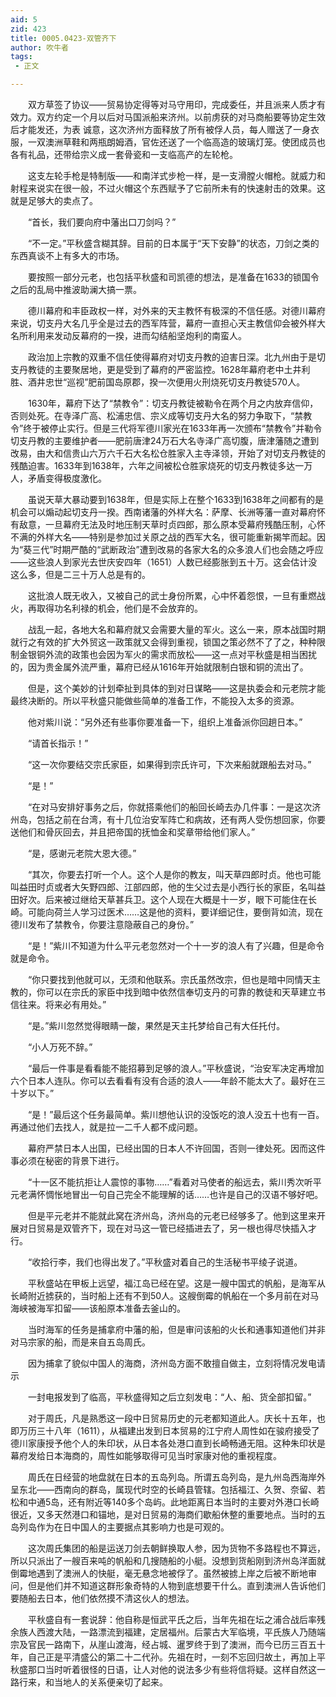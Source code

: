 ```yaml
---
aid: 5
zid: 423
title: 0005.0423-双管齐下
author: 吹牛者
tags: 
 - 正文

---
```




　　双方草签了协议——贸易协定得等对马守用印，完成委任，并且派来人质才有效力。双方约定一个月以后对马国派船来济州。以前虏获的对马商船要等协定生效后才能发还，为表 诚意，这次济州方面释放了所有被俘人员，每人赠送了一身衣服，一双澳洲草鞋和两瓶朗姆酒，官佐还送了一个临高造的玻璃灯笼。使团成员也各有礼品，还带给宗义成一套骨瓷和一支临高产的左轮枪。

　　这支左轮手枪是特制版——和南洋式步枪一样，是一支滑膛火帽枪。就威力和射程来说实在很一般，不过火帽这个东西赋予了它前所未有的快速射击的效果。这就是足够大的卖点了。

　　“首长，我们要向府中藩出口刀剑吗？”

　　“不一定。”平秋盛含糊其辞。目前的日本属于“天下安静”的状态，刀剑之类的东西真谈不上有多大的市场。

　　要按照一部分元老，也包括平秋盛和司凯德的想法，是准备在1633的锁国令之后的乱局中推波助澜大搞一票。

　　德川幕府和丰臣政权一样，对外来的天主教怀有极深的不信任感。对德川幕府来说，切支丹大名几乎全是过去的西军阵营，幕府一直担心天主教信仰会被外样大名所利用来发动反幕府的一揆，进而勾结船坚炮利的南蛮人。

　　政治加上宗教的双重不信任使得幕府对切支丹教的迫害日深。北九州由于是切支丹教徒的主要聚居地，更是受到了幕府的严密监控。1628年幕府老中土井利胜、酒井忠世“巡视”肥前国岛原郡，揆一次便用火刑烧死切支丹教徒570人。

　　1630年，幕府下达了“禁教令”：切支丹教徒被勒令在两个月之内放弃信仰，否则处死。在寺泽广高、松浦忠信、宗义成等切支丹大名的努力争取下，“禁教令”终于被停止实行。但是三代将军德川家光在1633年再一次颁布“禁教令”并勒令切支丹教的主要维护者——肥前唐津24万石大名寺泽广高切腹，唐津藩随之遭到改易，由大和信贵山六万六千石大名松仓胜家入主寺泽领，开始了对切支丹教徒的残酷迫害。1633年到1638年，六年之间被松仓胜家烧死的切支丹教徒多达一万人，矛盾变得极度激化。

　　虽说天草大暴动要到1638年，但是实际上在整个1633到1638年之间都有的是机会可以煽动起切支丹一揆。西南诸藩的外样大名：萨摩、长洲等藩一直对幕府怀有敌意，一旦幕府无法及时地压制天草时贞四郎，那么原本受幕府残酷压制，心怀不满的外样大名——特别是参加过关原之战的西军大名，很可能重新揭竿而起。因为“葵三代”时期严酷的“武断政治”遭到改易的各家大名的众多浪人们也会随之呼应——这些浪人到家光去世庆安四年（1651）人数已经膨胀到五十万。这会估计没这么多，但是二三十万人总是有的。

　　这批浪人既无收入，又被自己的武士身份所累，心中怀着怨恨，一旦有重燃战火，再取得功名利禄的机会，他们是不会放弃的。

　　战乱一起，各地大名和幕府就又会需要大量的军火。这么一来，原本战国时期就行之有效的扩大外贸这一政策就又会得到重视，锁国之策必然不了了之，种种限制金银铜外流的政策也会因为军火的需求而放松——这一点对平秋盛是相当困扰的，因为贵金属外流严重，幕府已经从1616年开始就限制白银和铜的流出了。

　　但是，这个美妙的计划牵扯到具体的到对日谋略——这是执委会和元老院才能最终决断的。所以平秋盛只能做些简单的准备工作，不能投入太多的资源。

　　他对紫川说：“另外还有些事你要准备一下，组织上准备派你回趟日本。”

　　“请首长指示！”

　　“这一次你要结交宗氏家臣，如果得到宗氏许可，下次来船就跟船去对马。”

　　“是！”

　　“在对马安排好事务之后，你就搭乘他们的船回长崎去办几件事：一是这次济州岛，包括之前在台湾，有十几位治安军阵亡和病故，还有两人受伤想回家，你要送他们和骨灰回去，并且把帝国的抚恤金和奖章带给他们家人。”

　　“是，感谢元老院大恩大德。”

　　“其次，你要去打听一个人。这个人是你的教友，叫天草四郎时贞。他也可能叫益田时贞或者大矢野四郎、江部四郎，他的生父过去是小西行长的家臣，名叫益田好次。后来被过继给天草甚兵卫。这个人现在大概是十一岁，眼下可能住在长崎。可能向荷兰人学习过医术……这是他的资料，要详细记住，要倒背如流，现在德川发布了禁教令，你要注意隐蔽自己的身份。”

　　“是！”紫川不知道为什么平元老忽然对一个十一岁的浪人有了兴趣，但是命令就是命令。

　　“你只要找到他就可以，无须和他联系。宗氏虽然改宗，但也是暗中同情天主教的，你可以在宗氏的家臣中找到暗中依然信奉切支丹的可靠的教徒和天草建立书信往来。将来必有用处。”

　　“是。”紫川忽然觉得眼睛一酸，果然是天主托梦给自己有大任托付。

　　“小人万死不辞。”

　　“最后一件事是看看能不能招募到足够的浪人。”平秋盛说，“治安军决定再增加六个日本人连队。你可以去看看有没有合适的浪人——年龄不能太大了。最好在三十岁以下。”

　　“是！”最后这个任务最简单。紫川想他认识的没饭吃的浪人没五十也有一百。再通过他们去找人，就是拉一二千人都不成问题。

　　幕府严禁日本人出国，已经出国的日本人不许回国，否则一律处死。因而这件事必须在秘密的背景下进行。

　　“十一区不能抗拒让人震惊的事物……”看着对马使者的船远去，紫川秀次听平元老满怀惆怅地冒出一句自己完全不能理解的话……也许是自己的汉语不够好吧。

　　但是平元老并不能就此窝在济州岛，济州岛的元老已经够多了。他到这里来开展对日贸易是双管齐下，现在对马这一管已经插进去了，另一根也得尽快插入才行。

　　“收拾行李，我们也得出发了。”平秋盛对着自己的生活秘书平绫子说道。

　　平秋盛站在甲板上远望，福江岛已经在望。这是一艘中国式的帆船，是海军从长崎附近掳获的，当时船上还有不到50人。这艘倒霉的帆船在一个多月前在对马海峡被海军扣留——该船原本准备去釜山的。

　　当时海军的任务是捕拿府中藩的船，但是审问该船的火长和通事知道他们并非对马宗家的船，而是来自五岛周氏。

　　因为捕拿了貌似中国人的海商，济州岛方面不敢擅自做主，立刻将情况发电请示

　　一封电报发到了临高，平秋盛得知之后立刻发电：“人、船、货全部扣留。”

　　对于周氏，凡是熟悉这一段中日贸易历史的元老都知道此人。庆长十五年，也即万历三十八年（1611），从福建出发到日本贸易的江宁府人周性如在骏府接受了德川家康授予他个人的朱印状，从日本各处港口直到长崎畅通无阻。这种朱印状是幕府发给日本海商的，周性如能够取得可见当时家康对他的重视程度。

　　周氏在日经营的地盘就在日本的五岛列岛。所谓五岛列岛，是九州岛西海岸外呈东北——西南向的群岛，属现代时空的长崎县管辖。包括福江、久贺、奈留、若松和中通5岛，还有附近等140多个岛屿。此地距离日本当时的主要对外港口长崎很近，又多天然港口和锚地，是对日贸易的海商们歇船休整的重要地点。当时的五岛列岛作为在日中国人的主要据点其影响力也是可观的。

　　这次周氏集团的船是运送刀剑去朝鲜换取人参，因为货物不多路程也不算远，所以只派出了一艘百来吨的帆船和几搜随船的小艇。没想到货船刚到济州岛洋面就倒霉地遇到了澳洲人的快艇，毫无悬念地被俘了。虽然被掳上岸之后被不断地审问，但是他们并不知道这群形象奇特的人物到底想要干什么。直到澳洲人告诉他们要随船去日本，他们依然摸不清这伙人的想法。

　　平秋盛自有一套说辞：他自称是恒武平氏之后，当年先祖在坛之浦合战后率残余族人西渡大陆，一路漂流到福建，定居福州。后蒙古大军临境，平氏族人乃随端宗及官民一路南下，从崖山渡海，经占城、暹罗终于到了澳洲，而今已历三百五十年，自己正是平清盛公的第二十二代孙。先祖在时，一刻不忘回归故土，再加上平秋盛那口当时听着很怪的日语，让人对他的说法多少有些将信将疑。这样自然这一路行来，和当地人的关系便亲切了起来。


